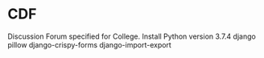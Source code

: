 # CDF
Discussion Forum specified for College.
Install
  Python version 3.7.4
  django
  pillow
  django-crispy-forms
  django-import-export
